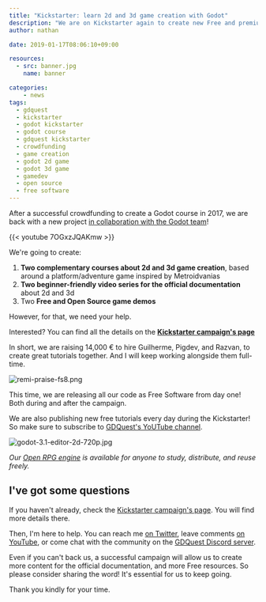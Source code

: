```yaml
---
title: "Kickstarter: learn 2d and 3d game creation with Godot"
description: "We are on Kickstarter again to create new Free and premium tutorials for Godot! We're going to create a great course and contribute to the official docs. But for that, we need your help."
author: nathan

date: 2019-01-17T08:06:10+09:00

resources:
  - src: banner.jpg
    name: banner

categories:
    - news
tags:
  - gdquest
  - kickstarter
  - godot kickstarter
  - godot course
  - gdquest kickstarter
  - crowdfunding
  - game creation
  - godot 2d game
  - godot 3d game
  - gamedev
  - open source
  - free software
---
```


After a successful crowdfunding to create a Godot course in 2017, we are back with a new project [in collaboration with the Godot team](https://godotengine.org/article/gdquest-kickstarter-learn-2d-and-3d-game-creation-godot)!

{{< youtube 7OGxzJQAKmw >}}

We're going to create:

1. **Two complementary courses about 2d and 3d game creation**, based around a platform/adventure game inspired by Metroidvanias
2. **Two beginner-friendly video series for the official documentation** about 2d and 3d
3. Two **Free and Open Source game demos**

However, for that, we need your help.

Interested? You can find all the details on the **[Kickstarter campaign's page](https://www.kickstarter.com/projects/gdquest/create-your-own-games-with-godot-the-free-game-eng/)**

In short, we are raising 14,000 € to hire Guilherme, Pigdev, and Razvan, to create great tutorials together. And I will keep working alongside them full-time.

![remi-praise-fs8.png](https://godotengine.org/storage/app/uploads/public/5c3/ec0/9f4/5c3ec09f493af116306827.png)

This time, we are releasing all our code as Free Software from day one! Both during and after the campaign.

We are also publishing new free tutorials every day during the Kickstarter! So make sure to subscribe to [GDQuest's YoUTube channel](https://www.youtube.com/c/gdquest/).

![godot-3.1-editor-2d-720p.jpg](https://godotengine.org/storage/app/uploads/public/5c3/ec0/54c/5c3ec054c8931864836227.jpg)

*Our [Open RPG engine](https://github.com/GDQuest/godot-open-rpg) is available for anyone to study, distribute, and reuse freely.*

## I've got some questions

If you haven't already, check the [Kickstarter campaign's page](https://www.kickstarter.com/projects/gdquest/create-your-own-games-with-godot-the-free-game-eng/). You will find more details there.

Then, I'm here to help. You can reach me [on Twitter](https://twitter.com/NathanGDQuest), leave comments [on YouTube](https://www.youtube.com/c/gdquest/), or come chat with the community on the [GDQuest Discord server](https://discord.gg/CHYVgar).

Even if you can't back us, a successful campaign will allow us to create more content for the official documentation, and more Free resources. So please consider sharing the word! It's essential for us to keep going.

Thank you kindly for your time.
